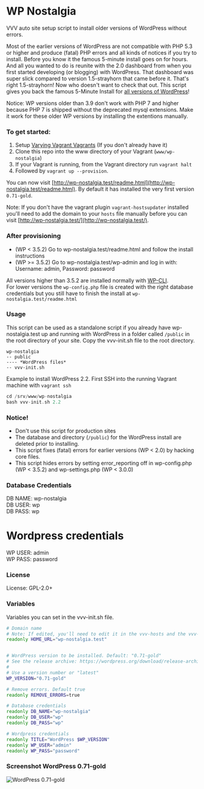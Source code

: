 # WP Nostalgia

VVV auto site setup script to install older versions of WordPress without errors.

Most of the earlier versions of WordPress are not compatible with PHP 5.3 or higher and produce (fatal) PHP errors and all kinds of notices if you try to install. Before you know it the famous 5-minute install goes on for hours. And all you wanted to do is reunite with the 2.0 dashboard from when you first started developing (or blogging) with WordPress. That dashboard was super slick compared to version 1.5-strayhorn that came before it. That's right 1.5-strayhorn! Now who doesn't want to check that out. This script gives you back the famous 5-Minute Install for [all versions of WordPress](https://wordpress.org/download/release-archive/)!

Notice: WP versions older than 3.9 don't work with PHP 7 and higher because PHP 7 is shipped without the deprecated mysql extensions. Make it work for these older WP versions by installing the extentions manually.

### To get started:
1. Setup [Varying Vagrant Vagrants](https://github.com/Varying-Vagrant-Vagrants/VVV) (If you don't already have it)
2. Clone this repo into the www directory of your Vagrant (`www/wp-nostalgia`)
3. If your Vagrant is running, from the Vagrant directory run `vagrant halt`
4. Followed by `vagrant up --provision`. 

You can now visit [http://wp-nostalgia.test/readme.html](http://wp-nostalgia.test/readme.html).
By default it has installed the very first version `0.71-gold`.

Note: If you don't have the vagrant plugin `vagrant-hostsupdater` installed you'll need to add the domain to your `hosts` file manually before you can visit [http://wp-nostalgia.test/](http://wp-nostalgia.test/).

### After provisioning
* (WP < 3.5.2)  Go to wp-nostalgia.test/readme.html and follow the install instructions
* (WP >= 3.5.2) Go to wp-nostalgia.test/wp-admin and log in with: Username: admin, Password: password

All versions higher than 3.5.2 are installed normally with [WP-CLI](http://wp-cli.org/).  
For lower versions the `wp-config.php` file is created with the right database credentials but you still have to finish the install at `wp-nostalgia.test/readme.html`

### Usage 
This script can be used as a standalone script if you already have wp-nostalgia.test up and running with WordPress in a folder called `/public` in the root directory of your site. Copy the vvv-init.sh file to the root directory. 
```
wp-nostalgia
-- public
---- *WordPress files*
-- vvv-init.sh
```

Example to install WordPress 2.2. First SSH into the running Vagrant machine with `vagrant ssh`

```php
cd /srv/www/wp-nostalgia
bash vvv-init.sh 2.2
```

### Notice!
* Don't use this script for production sites
* The database and directory (`/public`) for the WordPress install are deleted prior to installing.
* This script fixes (fatal) errors for earlier versions (WP < 2.0) by hacking core files.
* This script hides errors by setting error_reporting off in wp-config.php (WP < 3.5.2) and wp-settings.php (WP < 3.0.0)

### Database Credentials
DB NAME: wp-nostalgia  
DB USER: wp  
DB PASS: wp  

# Wordpress credentials
WP USER: admin  
WP PASS: password  

### License   
License: GPL-2.0+

### Variables
Variables you can set in the vvv-init.sh file.

```bash
# Domain name
# Note: If edited, you'll need to edit it in the vvv-hosts and the vvv-nginx.conf files as well.
readonly HOME_URL="wp-nostalgia.test"


# WordPress version to be installed. Default: "0.71-gold"
# See the release archive: https://wordpress.org/download/release-archive/
# 
# Use a version number or "latest"
WP_VERSION="0.71-gold"

# Remove errors. Default true
readonly REMOVE_ERRORS=true

# Database credentials
readonly DB_NAME="wp-nostalgia"
readonly DB_USER="wp"
readonly DB_PASS="wp"

# Wordpress credentials
readonly TITLE="WordPress $WP_VERSION"
readonly WP_USER="admin"
readonly WP_PASS="password"
```

### Screenshot WordPress 0.71-gold
![WordPress 0.71-gold](/../master/WordPress-0.71-gold.png?raw=true)
